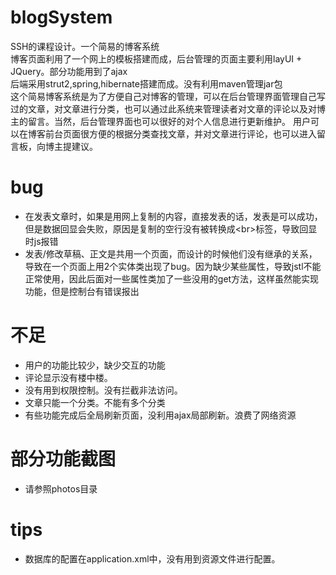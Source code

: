 # blogSystem
SSH的课程设计。一个简易的博客系统<br>
博客页面利用了一个网上的模板搭建而成，后台管理的页面主要利用layUI + JQuery。部分功能用到了ajax
<br>
后端采用strut2,spring,hibernate搭建而成。没有利用maven管理jar包
<br>
这个简易博客系统是为了方便自己对博客的管理，可以在后台管理界面管理自己写过的文章，对文章进行分类，也可以通过此系统来管理读者对文章的评论以及对博主的留言。当然，后台管理界面也可以很好的对个人信息进行更新维护。
用户可以在博客前台页面很方便的根据分类查找文章，并对文章进行评论，也可以进入留言板，向博主提建议。
# bug
+ 在发表文章时，如果是用网上复制的内容，直接发表的话，发表是可以成功，但是数据回显会失败，原因是复制的空行没有被转换成&#60;br&#62;标签，导致回显时js报错
+ 发表/修改草稿、正文是共用一个页面，而设计的时候他们没有继承的关系，导致在一个页面上用2个实体类出现了bug。因为缺少某些属性，导致jstl不能正常使用，因此后面对一些属性类加了一些没用的get方法，这样虽然能实现功能，但是控制台有错误报出
# 不足
+ 用户的功能比较少，缺少交互的功能
+ 评论显示没有楼中楼。
+ 没有用到权限控制。没有拦截非法访问。
+ 文章只能一个分类。不能有多个分类
+ 有些功能完成后全局刷新页面，没利用ajax局部刷新。浪费了网络资源
# 部分功能截图 
+ 请参照photos目录
# tips
+ 数据库的配置在application.xml中，没有用到资源文件进行配置。
